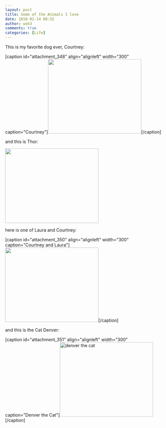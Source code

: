 ```yaml
---
layout: post
title: Some of the Animals I love
date: 2010-02-14 00:32
author: woh3
comments: true
categories: [Life]
---
```

This is my favorite dog ever, Courtney:

[caption id="attachment_348" align="alignleft" width="300" caption="Courtney"]<a href="http://woh3blog.files.wordpress.com/2010/02/courtney1.jpg"><img class="size-medium wp-image-348" title="courtney" src="http://woh3blog.files.wordpress.com/2010/02/courtney1.jpg?w=300" alt="" width="300" height="240" /></a>[/caption]

and this is Thor:

<a href="http://woh3blog.files.wordpress.com/2010/02/thor.jpg"><img class="alignleft size-medium wp-image-349" title="thor" src="http://woh3blog.files.wordpress.com/2010/02/thor.jpg?w=300" alt="" width="300" height="240" /></a>

here is one of Laura and Courtney:

[caption id="attachment_350" align="alignleft" width="300" caption="Courtney and Laura"]<a href="http://woh3blog.files.wordpress.com/2010/02/lauraandcourtney.jpg"><img class="size-medium wp-image-350" title="lauraandcourtney" src="http://woh3blog.files.wordpress.com/2010/02/lauraandcourtney.jpg?w=300" alt="" width="300" height="240" /></a>[/caption]

and this is the Cat Denver:

[caption id="attachment_351" align="alignleft" width="300" caption="Denver the Cat"]<a href="http://woh3blog.files.wordpress.com/2010/02/denver.jpg"><img class="size-medium wp-image-351" title="denver" src="http://woh3blog.files.wordpress.com/2010/02/denver.jpg?w=300" alt="denver the cat" width="300" height="240" /></a>[/caption]
